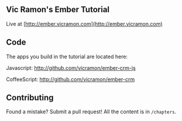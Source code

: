 ## Vic Ramon's Ember Tutorial

Live at [http://ember.vicramon.com](http://ember.vicramon.com)

## Code

The apps you build in the tutorial are located here:

Javascript: http://github.com/vicramon/ember-crm-js

CoffeeScript: http://github.com/vicramon/ember-crm

## Contributing

Found a mistake? Submit a pull request! All the content is in `/chapters`.

